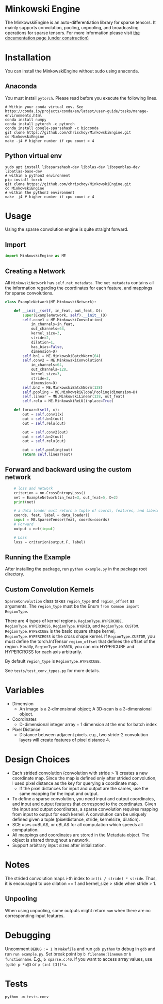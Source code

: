 # Minkowski Engine

The MinkowskiEngine is an auto-differentiation library for sparse tensors. It mainly supports convolution, pooling, unpooling, and broadcasting operations for sparse tensors. For more information please visit [the documentation page (under construction)](http://minkowskiengine.github.io)


# Installation

You can install the MinkowskiEngine without sudo using anaconda.

## Anaconda

You must install `pytorch`. Please read before you execute the following lines.

```
# Within your conda virtual env. See https://conda.io/projects/conda/en/latest/user-guide/tasks/manage-environments.html
conda install numpy
conda install pytorch -c pytorch
conda install google-sparsehash -c bioconda
git clone https://github.com/chrischoy/MinkowskiEngine.git
cd MinkowskiEngine
make -j4 # higher number if cpu count > 4
```

## Python virtual env

```
sudo apt install libsparsehash-dev libblas-dev libopenblas-dev libatlas-base-dev
# within a python3 environment
pip install torch
git clone https://github.com/chrischoy/MinkowskiEngine.git
cd MinkowskiEngine
# within the python3 environment
make -j4 # higher number if cpu count > 4
```


# Usage

Using the sparse convolution engine is quite straight forward.


## Import

```python
import MinkowskiEngine as ME
```


## Creating a Network

All `MinkowskiNetwork` has `self.net_metadata`. The `net_metadata` contains all the information regarding the coordinates for each feature, and mappings for sparse convolutions.

```python
class ExampleNetwork(ME.MinkowskiNetwork):

    def __init__(self, in_feat, out_feat, D):
        super(ExampleNetwork, self).__init__(D)
        self.conv1 = ME.MinkowskiConvolution(
            in_channels=in_feat,
            out_channels=64,
            kernel_size=3,
            stride=2,
            dilation=1,
            has_bias=False,
            dimension=D)
        self.bn1 = ME.MinkowskiBatchNorm(64)
        self.conv2 = ME.MinkowskiConvolution(
            in_channels=64,
            out_channels=128,
            kernel_size=3,
            stride=2,
            dimension=D)
        self.bn2 = ME.MinkowskiBatchNorm(128)
        self.pooling = ME.MinkowskiGlobalPooling(dimension=D)
        self.linear = ME.MinkowskiLinear(128, out_feat)
        self.relu = ME.MinkowskiReLU(inplace=True)

    def forward(self, x):
        out = self.conv1(x)
        out = self.bn1(out)
        out = self.relu(out)

        out = self.conv2(out)
        out = self.bn2(out)
        out = self.relu(out)

        out = self.pooling(out)
        return self.linear(out)
```


## Forward and backward using the custom network

```python
    # loss and network
    criterion = nn.CrossEntropyLoss()
    net = ExampleNetwork(in_feat=3, out_feat=5, D=2)
    print(net)

    # a data loader must return a tuple of coords, features, and labels.
    coords, feat, label = data_loader()
    input = ME.SparseTensor(feat, coords=coords)
    # Forward
    output = net(input)

    # Loss
    loss = criterion(output.F, label)
```


## Running the Example

After installing the package, run `python example.py` in the package root directory.


## Custom Convolution Kernels

`SparseConvolution` class takes `region_type` and `region_offset` as arguments.
The `region_type` must be the Enum `from Common import RegionType`.

There are 4 types of kernel regions. `RegionType.HYPERCUBE`, `RegionType.HYPERCROSS`, `RegionType.HYBRID`, and `RegionType.CUSTOM`.
`RegionType.HYPERCUBE` is the basic square shape kernel,
`RegionType.HYPERCROSS` is the cross shape kernel. If
`RegionType.CUSTOM`, you must define the torch.IntTensor
`region_offset` that defines the offset of the region.
Finally, `RegionType.HYBRID`, you can mix HYPERCUBE and HYPERCROSS
for each axis arbitrarily.

By default `region_type` is `RegionType.HYPERCUBE`.

See `tests/test_conv_types.py` for more details.


# Variables

- Dimension
  - An image is a 2-dimensional object; A 3D-scan is a 3-dimensional object.
- Coordinates
  - D-dimensional integer array + 1 dimension at the end for batch index
- Pixel Distance
  - Distance between adjacent pixels. e.g., two stride-2 convolution layers will create features of pixel distance 4.


# Design Choices

- Each strided convolution (convolution with stride > 1) creates a new coordinate map. Since the map is defined only after strided convolution, I used pixel distance as the key for querying a coordinate map.
   - If the pixel distances for input and output are the sames, use the same mapping for the input and output.
- To define a sparse convolution, you need input and output coordinates, and input and output features that correspond to the coordinates. Given the input and output coordinates, a sparse convolution requires mapping from input to output for each kernel. A convolution can be uniquely defined given a tuple (pixeldistance, stride, kernelsize, dilation).
- SCE uses cuBLAS, or cBLAS for all computation which speeds all computation.
- All mappings and coordinates are stored in the Metadata object. The object is shared throughout a network.
- Support arbitrary input sizes after initialization.


# Notes

The strided convolution maps i-th index to `int(i / stride) * stride`. Thus, it is encouraged to use dilation == 1 and kernel_size > stide when stride > 1.


## Unpooling

When using unpooling, some outputs might return `nan` when there are no corresponding input features.


# Debugging

Uncomment `DEBUG := 1` in `Makefile` and run `gdb python` to debug in `gdb` and run `run example.py`. Set break point by `b filename:linenum` or `b functionname`. E.g., `b sparse.c:40`. If you want to access array values, use `(gdb) p *a@3` or `p (int [3])*a`.


# Tests

```
python -m tests.conv
```
